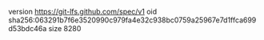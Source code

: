 version https://git-lfs.github.com/spec/v1
oid sha256:063291b7f6e3520990c979fa4e32c938bc0759a25967e7d1ffca699d53bdc46a
size 8280

